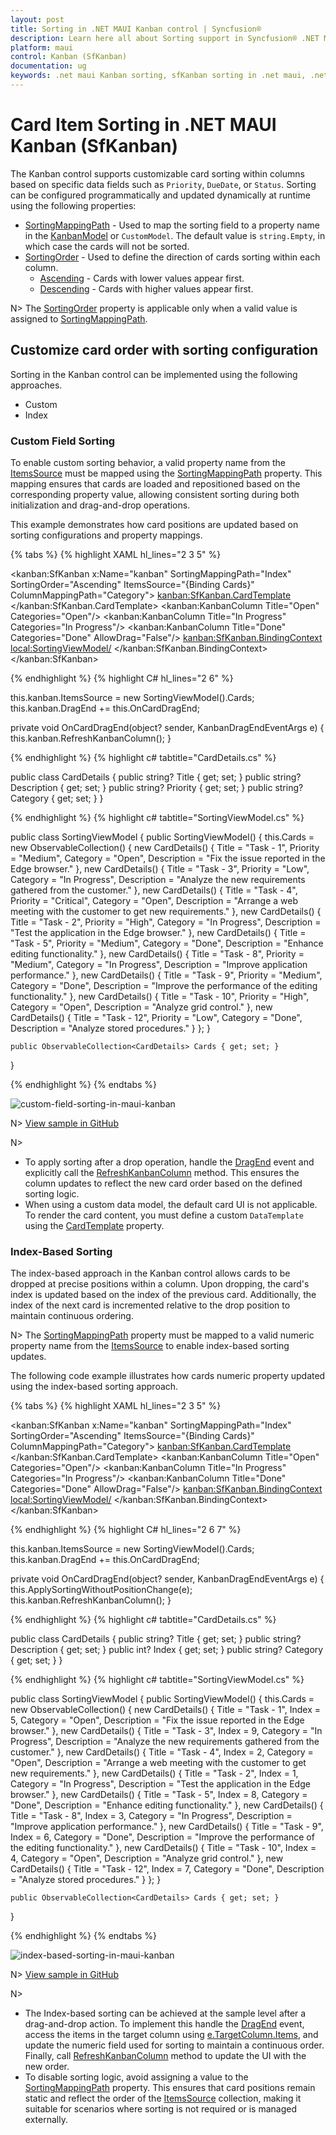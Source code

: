 ```yaml
---
layout: post
title: Sorting in .NET MAUI Kanban control | Syncfusion®
description: Learn here all about Sorting support in Syncfusion® .NET MAUI Kanban Board (SfKanban) control and more.
platform: maui
control: Kanban (SfKanban)
documentation: ug
keywords: .net maui Kanban sorting, sfKanban sorting in .net maui, .net maui Kanban sorting support.
---
```


# Card Item Sorting in .NET MAUI Kanban (SfKanban)

The Kanban control supports customizable card sorting within columns based on specific data fields such as `Priority`, `DueDate`, or `Status`. Sorting can be configured programmatically and updated dynamically at runtime using the following properties:

* [SortingMappingPath](https://help.syncfusion.com/cr/maui/Syncfusion.Maui.Kanban.SfKanban.html#Syncfusion_Maui_Kanban_SfKanban_SortingMappingPath) - Used to map the sorting field to a property name in the [KanbanModel](https://help.syncfusion.com/cr/maui/Syncfusion.Maui.Kanban.KanbanModel.html) or `CustomModel`. The default value is `string.Empty`, in which case the cards will not be sorted.
* [SortingOrder](https://help.syncfusion.com/cr/maui/Syncfusion.Maui.Kanban.SfKanban.html#Syncfusion_Maui_Kanban_SfKanban_SortingOrder) - Used to define the direction of cards sorting within each column.
   * [Ascending](https://help.syncfusion.com/cr/maui/Syncfusion.Maui.Kanban.KanbanSortingOrder.html#Syncfusion_Maui_Kanban_KanbanSortingOrder_Ascending) - Cards with lower values appear first.
   * [Descending](https://help.syncfusion.com/cr/maui/Syncfusion.Maui.Kanban.KanbanSortingOrder.html#Syncfusion_Maui_Kanban_KanbanSortingOrder_Descending) - Cards with higher values appear first. 

N> The [SortingOrder](https://help.syncfusion.com/cr/maui/Syncfusion.Maui.Kanban.SfKanban.html#Syncfusion_Maui_Kanban_SfKanban_SortingOrder) property is applicable only when a valid value is assigned to [SortingMappingPath](https://help.syncfusion.com/cr/maui/Syncfusion.Maui.Kanban.SfKanban.html#Syncfusion_Maui_Kanban_SfKanban_SortingMappingPath).

## Customize card order with sorting configuration

Sorting in the Kanban control can be implemented using the following approaches.

   * Custom
   * Index

### Custom Field Sorting

To enable custom sorting behavior, a valid property name from the [ItemsSource](https://help.syncfusion.com/cr/maui/Syncfusion.Maui.Kanban.SfKanban.html#Syncfusion_Maui_Kanban_SfKanban_ItemsSource) must be mapped using the [SortingMappingPath](https://help.syncfusion.com/cr/maui/Syncfusion.Maui.Kanban.SfKanban.html#Syncfusion_Maui_Kanban_SfKanban_SortingMappingPath) property. This mapping ensures that cards are loaded and repositioned based on the corresponding property value, allowing consistent sorting during both initialization and drag-and-drop operations.

This example demonstrates how card positions are updated based on sorting configurations and property mappings.

{% tabs %}
{% highlight XAML hl_lines="2 3 5" %}

<kanban:SfKanban x:Name="kanban"
                 SortingMappingPath="Index"
                 SortingOrder="Ascending"
                 ItemsSource="{Binding Cards}"
                 ColumnMappingPath="Category">
    <kanban:SfKanban.CardTemplate>
        <DataTemplate>
            <Border Stroke="Black"
                    StrokeThickness="1"
                    StrokeShape="RoundRectangle 8"
                    Background="#F3CFCE">
                <Grid RowDefinitions="Auto,Auto,Auto"
                      ColumnDefinitions="Auto,*"
                      ColumnSpacing="8"
                      Padding="8">
                    <HorizontalStackLayout Grid.Row="0"
                                           Grid.ColumnSpan="2"
                                           Spacing="4"
                                           VerticalOptions="Center"
                                           HeightRequest="20">
                        <Label Grid.Row="0"
                               Grid.ColumnSpan="2"
                               Text="{Binding Priority, StringFormat='• {0}'}"
                               FontSize="14"
                               FontAttributes="Bold"
                               TextColor="Orange"
                               VerticalOptions="Center"
                               VerticalTextAlignment="Center"
                               HeightRequest="20"/>
                    </HorizontalStackLayout>
                    <Label Grid.Row="1"
                           Grid.ColumnSpan="2"
                           Text="{Binding Title}"
                           FontAttributes="Bold"
                           FontSize="14"
                           HorizontalTextAlignment="Center"
                           VerticalTextAlignment="Center"
                           Margin="5"/>
                    <Label Grid.Row="2"
                           Grid.ColumnSpan="2"
                           Text="{Binding Description}"
                           FontSize="12"
                           HorizontalTextAlignment="Center"
                           LineBreakMode="WordWrap"
                           Margin="5"/>
                </Grid>
            </Border>
        </DataTemplate>
    </kanban:SfKanban.CardTemplate>
    <kanban:KanbanColumn Title="Open"
                         Categories="Open"/>
    <kanban:KanbanColumn Title="In Progress"
                         Categories="In Progress"/>
    <kanban:KanbanColumn Title="Done"
                         Categories="Done"
                         AllowDrag="False"/>
    <kanban:SfKanban.BindingContext>
        <local:SortingViewModel/>
    </kanban:SfKanban.BindingContext>
</kanban:SfKanban>

{% endhighlight %}
{% highlight C# hl_lines="2 6" %}

this.kanban.ItemsSource = new SortingViewModel().Cards;
this.kanban.DragEnd += this.OnCardDragEnd;

private void OnCardDragEnd(object? sender, KanbanDragEndEventArgs e)
{
    this.kanban.RefreshKanbanColumn();
}

{% endhighlight %}
{% highlight c# tabtitle="CardDetails.cs" %}

public class CardDetails
{
    public string? Title { get; set; }
    public string? Description { get; set; }
    public string? Priority { get; set; }
    public string? Category { get; set; }
}

{% endhighlight %}
{% highlight c# tabtitle="SortingViewModel.cs" %}

public class SortingViewModel
{
    public SortingViewModel()
    {
        this.Cards = new ObservableCollection<CardDetails>()
        {
            new CardDetails() { Title = "Task - 1", Priority = "Medium", Category = "Open", Description = "Fix the issue reported in the Edge browser." },
            new CardDetails() { Title = "Task - 3", Priority = "Low", Category = "In Progress", Description = "Analyze the new requirements gathered from the customer." },
            new CardDetails() { Title = "Task - 4", Priority = "Critical", Category = "Open", Description = "Arrange a web meeting with the customer to get new requirements." },
            new CardDetails() { Title = "Task - 2", Priority = "High", Category = "In Progress", Description = "Test the application in the Edge browser." },
            new CardDetails() { Title = "Task - 5", Priority = "Medium", Category = "Done", Description = "Enhance editing functionality." },
            new CardDetails() { Title = "Task - 8", Priority = "Medium", Category = "In Progress", Description = "Improve application performance." },
            new CardDetails() { Title = "Task - 9", Priority = "Medium", Category = "Done", Description = "Improve the performance of the editing functionality." },
            new CardDetails() { Title = "Task - 10", Priority = "High", Category = "Open", Description = "Analyze grid control." },
            new CardDetails() { Title = "Task - 12", Priority = "Low", Category = "Done", Description = "Analyze stored procedures." }
        };
    }

    public ObservableCollection<CardDetails> Cards { get; set; }
}

{% endhighlight %}
{% endtabs %}

![custom-field-sorting-in-maui-kanban](images/sorting/custom-field-sorting-in-maui-kanban.gif)

N>
[View sample in GitHub](https://github.com/SyncfusionExamples/maui-kanban-examples/tree/master/CustomFieldSorting)

N> 
 * To apply sorting after a drop operation, handle the [DragEnd](https://help.syncfusion.com/cr/maui/Syncfusion.Maui.Kanban.SfKanban.html#Syncfusion_Maui_Kanban_SfKanban_DragEnd) event and explicitly call the [RefreshKanbanColumn](https://help.syncfusion.com/cr/maui/Syncfusion.Maui.Kanban.SfKanban.html#Syncfusion_Maui_Kanban_SfKanban_RefreshKanbanColumn) method. This ensures the column updates to reflect the new card order based on the defined sorting logic.
 * When using a custom data model, the default card UI is not applicable. To render the card content, you must define a custom `DataTemplate` using the [CardTemplate](https://help.syncfusion.com/cr/maui/Syncfusion.Maui.Kanban.SfKanban.html#Syncfusion_Maui_Kanban_SfKanban_CardTemplate) property.

### Index-Based Sorting

The index-based approach in the Kanban control allows cards to be dropped at precise positions within a column. Upon dropping, the card's index is updated based on the index of the previous card. Additionally, the index of the next card is incremented relative to the drop position to maintain continuous ordering.

N> The [SortingMappingPath](https://help.syncfusion.com/cr/maui/Syncfusion.Maui.Kanban.SfKanban.html#Syncfusion_Maui_Kanban_SfKanban_SortingMappingPath) property must be mapped to a valid numeric property name from the [ItemsSource](https://help.syncfusion.com/cr/maui/Syncfusion.Maui.Kanban.SfKanban.html#Syncfusion_Maui_Kanban_SfKanban_ItemsSource) to enable index-based sorting updates.

The following code example illustrates how cards numeric property updated using the index-based sorting approach.

{% tabs %}
{% highlight XAML hl_lines="2 3 5" %}

<kanban:SfKanban x:Name="kanban"
                 SortingMappingPath="Index"
                 SortingOrder="Ascending"
                 ItemsSource="{Binding Cards}"
                 ColumnMappingPath="Category">
    <kanban:SfKanban.CardTemplate>
        <DataTemplate>
            <Border Stroke="Black"
                    StrokeThickness="1"
                    StrokeShape="RoundRectangle 8"
                    Background="#F3EADC">
                <Grid RowDefinitions="Auto,Auto,Auto"
                      ColumnDefinitions="Auto,*"
                      ColumnSpacing="8"
                      Padding="8">
                    <HorizontalStackLayout Grid.Row="0"
                                           Grid.ColumnSpan="2"
                                           Spacing="4"
                                           VerticalOptions="Center"
                                           HeightRequest="20"
                                           HorizontalOptions="End">
                        <Label Text="{Binding Index, StringFormat='Rank #{0}'}"
                               FontSize="14"
                               FontAttributes="Bold"
                               TextColor="#026B6E"
                               VerticalOptions="Center"
                               VerticalTextAlignment="Center"
                               HeightRequest="20"/>
                    </HorizontalStackLayout>
                    <Label Grid.Row="1"
                           Grid.ColumnSpan="2"
                           Text="{Binding Title}"
                           FontAttributes="Bold"
                           FontSize="14"
                           HorizontalTextAlignment="Center"
                           VerticalTextAlignment="Center"
                           Margin="5"/>
                    <Label Grid.Row="2"
                           Grid.ColumnSpan="2"
                           Text="{Binding Description}"
                           FontSize="12"
                           HorizontalTextAlignment="Center"
                           LineBreakMode="WordWrap"
                           Margin="5"/>
                </Grid>
            </Border>
        </DataTemplate>
    </kanban:SfKanban.CardTemplate>
    <kanban:KanbanColumn Title="Open"
                         Categories="Open"/>
    <kanban:KanbanColumn Title="In Progress"
                         Categories="In Progress"/>
    <kanban:KanbanColumn Title="Done"
                         Categories="Done"
                         AllowDrag="False"/>
    <kanban:SfKanban.BindingContext>
        <local:SortingViewModel/>
    </kanban:SfKanban.BindingContext>
</kanban:SfKanban>

{% endhighlight %}
{% highlight C# hl_lines="2 6 7" %}

this.kanban.ItemsSource = new SortingViewModel().Cards;
this.kanban.DragEnd += this.OnCardDragEnd;

private void OnCardDragEnd(object? sender, KanbanDragEndEventArgs e)
{
    this.ApplySortingWithoutPositionChange(e);
    this.kanban.RefreshKanbanColumn();
}

{% endhighlight %}
{% highlight c# tabtitle="CardDetails.cs" %}

public class CardDetails
{
    public string? Title { get; set; }
    public string? Description { get; set; }
    public int? Index { get; set; }
    public string? Category { get; set; }
}

{% endhighlight %}
{% highlight c# tabtitle="SortingViewModel.cs" %}

public class SortingViewModel
{
    public SortingViewModel()
    {
        this.Cards = new ObservableCollection<CardDetails>()
        {
            new CardDetails() { Title = "Task - 1", Index = 5, Category = "Open", Description = "Fix the issue reported in the Edge browser." },
            new CardDetails() { Title = "Task - 3", Index = 9, Category = "In Progress", Description = "Analyze the new requirements gathered from the customer." },
            new CardDetails() { Title = "Task - 4", Index = 2, Category = "Open", Description = "Arrange a web meeting with the customer to get new requirements." },
            new CardDetails() { Title = "Task - 2", Index = 1, Category = "In Progress", Description = "Test the application in the Edge browser." },
            new CardDetails() { Title = "Task - 5", Index = 8, Category = "Done", Description = "Enhance editing functionality." },
            new CardDetails() { Title = "Task - 8", Index = 3, Category = "In Progress", Description = "Improve application performance." },
            new CardDetails() { Title = "Task - 9", Index = 6, Category = "Done", Description = "Improve the performance of the editing functionality." },
            new CardDetails() { Title = "Task - 10", Index = 4, Category = "Open", Description = "Analyze grid control." },
            new CardDetails() { Title = "Task - 12", Index = 7, Category = "Done", Description = "Analyze stored procedures." }
        };
    }
    
    public ObservableCollection<CardDetails> Cards { get; set; }
}

{% endhighlight %}
{% endtabs %}

![index-based-sorting-in-maui-kanban](images/sorting/index-based-sorting-in-maui-kanban.gif)

N>
[View sample in GitHub](https://github.com/SyncfusionExamples/maui-kanban-examples/tree/master/IndexBasedSorting)

N> 
 * The Index-based sorting can be achieved at the sample level after a drag-and-drop action. To implement this handle the [DragEnd](https://help.syncfusion.com/cr/maui/Syncfusion.Maui.Kanban.SfKanban.html#Syncfusion_Maui_Kanban_SfKanban_DragEnd) event, access the items in the target column using [e.TargetColumn.Items](https://help.syncfusion.com/cr/maui/Syncfusion.Maui.Kanban.KanbanColumn.html#Syncfusion_Maui_Kanban_KanbanColumn_Items), and update the numeric field used for sorting to maintain a continuous order. Finally, call [RefreshKanbanColumn](https://help.syncfusion.com/cr/maui/Syncfusion.Maui.Kanban.SfKanban.html#Syncfusion_Maui_Kanban_SfKanban_RefreshKanbanColumn) method to update the UI with the new order.
 * To disable sorting logic, avoid assigning a value to the [SortingMappingPath](https://help.syncfusion.com/cr/maui/Syncfusion.Maui.Kanban.SfKanban.html#Syncfusion_Maui_Kanban_SfKanban_SortingMappingPath) property. This ensures that card positions remain static and reflect the order of the [ItemsSource](https://help.syncfusion.com/cr/maui/Syncfusion.Maui.Kanban.SfKanban.html#Syncfusion_Maui_Kanban_SfKanban_ItemsSource) collection, making it suitable for scenarios where sorting is not required or is managed externally.
